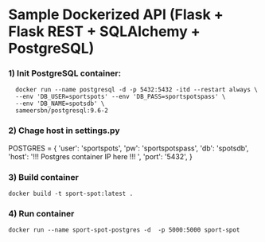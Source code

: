 # Sample Dockerized API (Flask + Flask REST + SQLAlchemy + PostgreSQL)

### 1) Init PostgreSQL container:
```
  docker run --name postgresql -d -p 5432:5432 -itd --restart always \
  --env 'DB_USER=sportspots' --env 'DB_PASS=sportspotspass' \
  --env 'DB_NAME=spotsdb' \
  sameersbn/postgresql:9.6-2

```
### 2) Chage host in settings.py
POSTGRES = {
    'user': 'sportspots',
    'pw': 'sportspotspass',
    'db': 'spotsdb',
    'host': '!!! Postgres container IP here !!! ',
    'port': '5432',
}

### 3) Build container
```
docker build -t sport-spot:latest .
```

### 4) Run container
```
docker run --name sport-spot-postgres -d  -p 5000:5000 sport-spot
```
